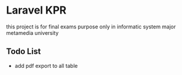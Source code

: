 # Laravel KPR

this project is for final exams purpose only in informatic system major metamedia university 


## Todo List
- add pdf export to all table